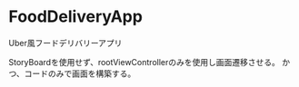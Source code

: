 # FoodDeliveryApp

Uber風フードデリバリーアプリ

StoryBoardを使用せず、rootViewControllerのみを使用し画面遷移させる。
かつ、コードのみで画面を構築する。
